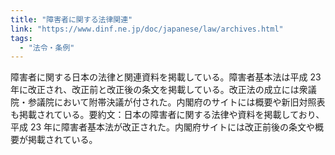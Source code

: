 ```yaml
---
title: "障害者に関する法律関連"
link: "https://www.dinf.ne.jp/doc/japanese/law/archives.html"
tags:
  - "法令・条例"
---
```


障害者に関する日本の法律と関連資料を掲載している。障害者基本法は平成 23 年に改正され、改正前と改正後の条文を掲載している。改正法の成立には衆議院・参議院において附帯決議が付された。内閣府のサイトには概要や新旧対照表も掲載されている。要約文：日本の障害者に関する法律や資料を掲載しており、平成 23 年に障害者基本法が改正された。内閣府サイトには改正前後の条文や概要が掲載されている。
